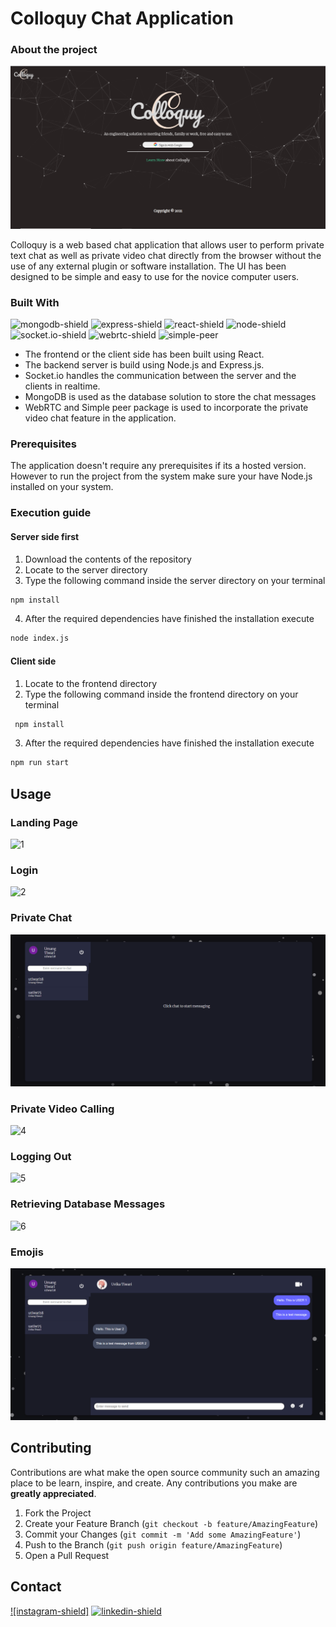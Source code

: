 # Colloquy Chat Application


### About the project


![landing_page_screenshot]

Colloquy is a web based chat application that allows user to perform private text chat as well as private video chat directly from the browser without the use of any external plugin or software installation. The UI has been designed to be simple and easy to use for the novice computer users.

### Built With
![mongodb-shield] ![express-shield] ![react-shield] ![node-shield] ![socket.io-shield] ![webrtc-shield] ![simple-peer]  

* The frontend or the client side has been built using React.
* The backend server is build using Node.js and Express.js.
* Socket.io handles the communication between the server and the clients in realtime. 
* MongoDB is used as the database solution to store the chat messages
* WebRTC and Simple peer package is used to incorporate the private video chat feature in the application.

### Prerequisites
The application doesn't require any prerequisites if its a hosted version. However to run the project from the system make sure your have Node.js installed on your system.

### Execution guide

#### Server side first
1. Download the contents of the repository
2. Locate to the server directory
3. Type the following command inside the server directory on your terminal
  ```sh
  npm install
  ```
4. After the required dependencies have finished the installation execute
  ```sh
  node index.js
  ```
#### Client side
1. Locate to the frontend directory
2. Type the following command inside the frontend directory on your terminal
 ```sh
  npm install
  ```
3. After the required dependencies have finished the installation execute
  ```sh
  npm run start
  ```

## Usage
### Landing Page
![1]

### Login
![2]

### Private Chat
![3]

### Private Video Calling
![4]

### Logging Out
![5]

### Retrieving Database Messages
![6]

### Emojis
![7]

## Contributing
Contributions are what make the open source community such an amazing place to be learn, inspire, and create. Any contributions you make are **greatly appreciated**.

1. Fork the Project
2. Create your Feature Branch (`git checkout -b feature/AmazingFeature`)
3. Commit your Changes (`git commit -m 'Add some AmazingFeature'`)
4. Push to the Branch (`git push origin feature/AmazingFeature`)
5. Open a Pull Request

## Contact
[![instagram-shield]][instagram]  [![linkedin-shield]][linkedin]


<!-- Links -->
[landing_page_screenshot]: ./Screenshots/landing.PNG
[react-shield]: https://img.shields.io/badge/-ReactJs-61DAFB?logo=react&logoColor=white&style=for-the-badge
[node-shield]:https://img.shields.io/badge/-Nodejs-green?logo=node.js&logoColor=white&style=for-the-badge
[socket.io-shield]:https://img.shields.io/badge/-Socket.io-grey?logo=socket.io&logoColor=white&style=for-the-badge
[linkedin-shield]: https://img.shields.io/badge/-linkedin-0078B6?logo=linkedin&logoColor=white&style=for-the-badge
[webrtc-shield]: https://img.shields.io/badge/-WEBRTC-orange?logo=webrtc&logoColor=white&style=for-the-badge
[simple-peer]: https://img.shields.io/badge/-simple%20peer-blue?logo=npm&logoColor=white&style=for-the-badge
[mongodb-shield]: https://img.shields.io/badge/-MongoDB-darkgreen?logo=mongodb&logoColor=white&style=for-the-badge
[express-shield]: https://img.shields.io/badge/-Express-EBD81C?logo=express&logoColor=black&style=for-the-badge
[linkedin]:https://www.linkedin.com/in/umang-tiwari-bb9781193/
[instagram]:https://www.instagram.com/oxy.moronguy/
[1]: ./Screenshots/1.gif
[2]: ./Screenshots/2.gif
[3]: ./Screenshots/3.gif
[4]: ./Screenshots/4.gif
[5]: ./Screenshots/5.gif
[6]: ./Screenshots/6.gif
[7]: ./Screenshots/7.gif
